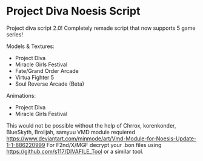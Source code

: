 # Project Diva Noesis Script
Project diva script 2.0!
Completely remade script that now supports 5 game series!

Models & Textures:
- Project Diva
- Miracle Girls Festival
- Fate/Grand Order Arcade
- Virtua Fighter 5
- Soul Reverse Arcade (Beta)

Animations:
- Project Diva
- Miracle Girls Festival

This would not be possible without the help of Chrrox, korenkonder, BlueSkyth, Brolijah, samyuu
VMD module requiered https://www.deviantart.com/minmode/art/Vmd-Module-for-Noesis-Update-1-1-886220999
For F2nd/X/MGF decrypt your .bon files using https://github.com/s117/DIVAFILE_Tool or a similar tool.
